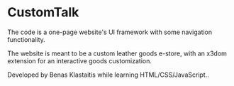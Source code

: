 # CustomTalk

The code is a one-page website's UI framework with some navigation functionality.

The website is meant to be a custom leather goods e-store, with an x3dom extension for an interactive goods customization.

Developed by Benas Klastaitis while learning HTML/CSS/JavaScript..
